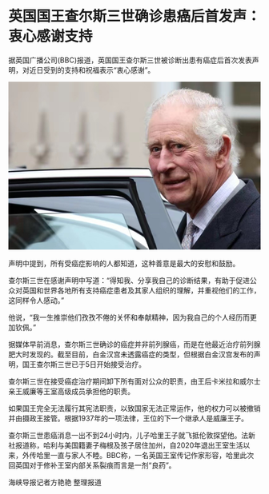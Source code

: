 # 英国国王查尔斯三世确诊患癌后首发声：衷心感谢支持

据英国广播公司(BBC)报道，英国国王查尔斯三世被诊断出患有癌症后首次发表声明，对近日受到的支持和祝福表示“衷心感谢”。

![61720016a6921d999c4100773bcb69bd.jpg](https://raw.githubusercontent.com/qqhsx/qqnews_image/main/2024/02/11/英国国王查尔斯三世确诊患癌后首发声：衷心感谢支持/61720016a6921d999c4100773bcb69bd.jpg)

声明中提到，所有受癌症影响的人都知道，这种善意是最大的安慰和鼓励。

查尔斯三世在感谢声明中写道：“得知我、分享我自己的诊断结果，有助于促进公众对英国和世界各地所有支持癌症患者及其家人组织的理解，并重视他们的工作，这同样令人感动。”

他说，“我一生推崇他们孜孜不倦的关怀和奉献精神，因为我自己的个人经历而更加钦佩。”

据媒体早前消息，查尔斯三世确诊的癌症并非前列腺癌，而是在他最近治疗前列腺肥大时发现的。截至目前，白金汉宫未透露癌症的类型，但根据白金汉宫发布的声明，国王查尔斯三世已于5日开始接受治疗。

查尔斯三世在接受癌症治疗期间卸下所有面对公众的职责，由王后卡米拉和威尔士亲王威廉等王室高级成员承担他的职责。

如果国王完全无法履行其宪法职责，以致国家无法正常运作，他的权力可以被撤销并由摄政王接管。根据1937年的一项法律，王位的下一个继承人是威廉王子。

查尔斯三世患癌消息一出不到24小时内，儿子哈里王子就飞抵伦敦探望他。法新社报道称，哈利与美国籍妻子梅根及孩子居住加州，自2020年退出王室生活以来，外传哈里一直与家人不睦。BBC称，一名英国王室传记作家形容，哈里此次回英国对于修补王室内部关系裂痕而言是一剂“良药”。

海峡导报记者方艳艳 整理报道

